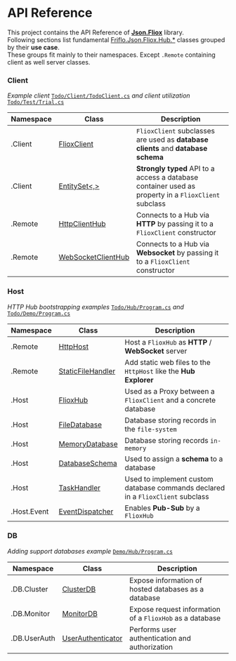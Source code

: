 # API Reference

This project contains the API Reference of [**Json.Fliox**](https://github.com/friflo/Friflo.Json.Fliox) library.    
Following sections list fundamental [Friflo.Json.Fliox.Hub.*](api/Friflo/Json/Fliox/Hub/index.md) classes grouped by their **use case**.  
These groups fit mainly to their namespaces. Except `.Remote` containing client as well server classes. 

### Client

*Example client*
[`Todo/Client/TodoClient.cs`](https://github.com/friflo/FlioxHub.Demos/blob/main/Todo/Client/TodoClient.cs)
*and client utilization*
[`Todo/Test/Trial.cs`](https://github.com/friflo/FlioxHub.Demos/blob/main/Todo/Test/Trial.cs)

| Namespace    | Class                                                                                 | Description                                                                                          |
| -------------|-------------------------------------------------------------------------------------- | ---------------------------------------------------------------------------------------------------- |
| .Client      | [FlioxClient](api/Friflo/Json/Fliox/Hub/Client/FlioxClient/index.md)                  | `FlioxClient` subclasses are used as **database clients** and **database schema**                    |
| .Client      | [EntitySet<,>](api/Friflo/Json/Fliox/Hub/Client/EntitySet-2/index.md)                 | **Strongly typed** API to a access a database container used as property in a `FlioxClient` subclass |
| .Remote      | [HttpClientHub](api/Friflo/Json/Fliox/Hub/Remote/HttpClientHub/index.md)              | Connects to a Hub via **HTTP** by passing it to a `FlioxClient` constructor                          |
| .Remote      | [WebSocketClientHub](api/Friflo/Json/Fliox/Hub/Remote/WebSocketClientHub/index.md)    | Connects to a Hub via **Websocket** by passing it to a `FlioxClient` constructor                     |


### Host

*HTTP Hub bootstrapping examples* 
[`Todo/Hub/Program.cs`](https://github.com/friflo/FlioxHub.Demos/blob/main/Todo/Hub/Program.cs) *and*
[`Todo/Demo/Program.cs`](https://github.com/friflo/FlioxHub.Demos/blob/main/Demo/Hub/Program.cs)

| Namespace    | Class                                                                                 | Description                                                                     |
| ------------ |-------------------------------------------------------------------------------------- | ------------------------------------------------------------------------------- |
| .Remote      | [HttpHost](api/Friflo/Json/Fliox/Hub/Remote/HttpHost/index.md)                        | Host a `FlioxHub` as **HTTP** / **WebSocket** server                            |
| .Remote      | [StaticFileHandler](api/Friflo/Json/Fliox/Hub/Remote/StaticFileHandler/index.md)      | Add static web files to the `HttpHost` like the **Hub Explorer**                |
| .Host        | [FlioxHub](api/Friflo/Json/Fliox/Hub/Host/FlioxHub/index.md)                          | Used as a Proxy between a `FlioxClient` and a concrete database                 |
| .Host        | [FileDatabase](api/Friflo/Json/Fliox/Hub/Host/FileDatabase/index.md)                  | Database storing records in the `file-system`                                   |
| .Host        | [MemoryDatabase](api/Friflo/Json/Fliox/Hub/Host/MemoryDatabase/index.md)              | Database storing records `in-memory`                                            |
| .Host        | [DatabaseSchema](api/Friflo/Json/Fliox/Hub/Host/DatabaseSchema/index.md)              | Used to assign a **schema** to a database                                       |
| .Host        | [TaskHandler](api/Friflo/Json/Fliox/Hub/Host/TaskHandler/index.md)                    | Used to implement custom database commands declared in a `FlioxClient` subclass |
| .Host.Event  | [EventDispatcher](api/Friflo/Json/Fliox/Hub/Host/Event/EventDispatcher/index.md)      | Enables **Pub-Sub** by a `FlioxHub`                                             |


### DB

*Adding support databases example*
[`Demo/Hub/Program.cs`](https://github.com/friflo/FlioxHub.Demos/blob/main/Demo/Hub/Program.cs)

| Namespace    | Class                                                                                 | Description                                               |
| ------------ |-------------------------------------------------------------------------------------- | --------------------------------------------------------- |
| .DB.Cluster  | [ClusterDB](api/Friflo/Json/Fliox/Hub/DB/Cluster/ClusterDB/index.md)                  | Expose information of hosted databases as a database      |
| .DB.Monitor  | [MonitorDB](api/Friflo/Json/Fliox/Hub/DB/Monitor/MonitorDB/index.md)                  | Expose request information of a `FlioxHob` as a database  |
| .DB.UserAuth | [UserAuthenticator](api/Friflo/Json/Fliox/Hub/DB/UserAuth/UserAuthenticator/index.md) | Performs user authentication and authorization            |





